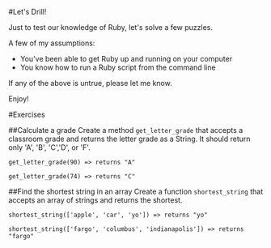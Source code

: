 #Let's Drill!

Just to test our knowledge of Ruby, let's solve a few puzzles.

A few of my assumptions:
- You've been able to get Ruby up and running on your computer
- You know how to run a Ruby script from the command line

If any of the above is untrue, please let me know.

Enjoy!


#Exercises

##Calculate a grade
Create a method `get_letter_grade` that accepts a classroom grade and returns the letter grade as a String. It should return only 'A', 'B', 'C','D', or 'F'.

```
get_letter_grade(90) => returns "A"

get_letter_grade(74) => returns "C"
```

##Find the shortest string in an array
Create a function `shortest_string` that accepts an array of strings and returns the shortest.

```
shortest_string(['apple', 'car', 'yo']) => returns "yo"

shortest_string(['fargo', 'columbus', 'indianapolis']) => returns "fargo"
```
